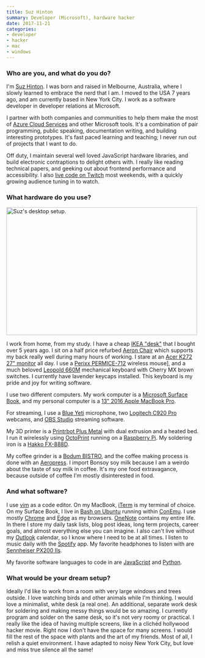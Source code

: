 ```yaml
---
title: Suz Hinton
summary: Developer (Microsoft), hardware hacker
date: 2017-11-21
categories:
- developer
- hacker
- mac
- windows
---
```


### Who are you, and what do you do?

I'm [Suz Hinton](http://noopkat.com/ "Suz's website."). I was born and raised in Melbourne, Australia, where I slowly learned to embrace the nerd that I am. I moved to the USA 7 years ago, and am currently based in New York City. I work as a software developer in developer relations at Microsoft.
 
I partner with both companies and communities to help them make the most of [Azure Cloud Services][azure] and other Microsoft tools. It's a combination of pair programming, public speaking, documentation writing, and building interesting prototypes. It's fast paced learning and teaching; I never run out of projects that I want to do.
 
Off duty, I maintain several well loved JavaScript hardware libraries, and build electronic contraptions to delight others with. I really like reading technical papers, and geeking out about frontend performance and accessibility. I also [live code on Twitch](https://www.twitch.tv/noopkat "Suz's Twitch account.") most weekends, with a quickly growing audience tuning in to watch.

### What hardware do you use?

<img src="/images/interviews/noopkat/desktop.jpg" width="500" height="335" alt="Suz's desktop setup." class="detail">

I work from home, from my study. I have a cheap [IKEA "desk"][linnmon] that I bought over 5 years ago. I sit on a half price refurbed [Aeron Chair][aeron] which supports my back really well during many hours of working. I stare at an [Acer K272 27" monitor][k272hl] all day. I use a [Perixx PERMICE-712][perimice-712] wireless mouse], and a much beloved [Leopold 660M][fc660m] mechanical keyboard with Cherry MX brown switches. I currently have lavender keycaps installed. This keyboard is my pride and joy for writing software.

I use two different computers. My work computer is a [Microsoft Surface Book][surface-book], and my personal computer is a [13" 2016 Apple MacBook Pro][macbook-pro].

For streaming, I use a [Blue Yeti][yeti] microphone, two [Logitech C920 Pro][c920] webcams, and [OBS Studio][obs-studio] streaming software.

My 3D printer is a [Printrbot Plus Metal][printrbot-plus] with dual extrusion and a heated bed. I run it wirelessly using [OctoPrint][] running on a [Raspberry Pi][raspberry-pi]. My soldering iron is a [Hakko FX-888D][fx-888d].

My coffee grinder is a [Bodum BISTRO][bistro], and the coffee making process is done with an [Aeropress][]. I import Bonsoy soy milk because I am a weirdo about the taste of soy milk in coffee. It's my one food extravagance, because outside of coffee I'm mostly disinterested in food.

### And what software?

I use [vim][] as a code editor. On my MacBook, [iTerm][iterm2] is my terminal of choice. On my Surface Book, I live in [Bash on Ubuntu][windows-subsystem-for-linux] running within [ConEmu][]. I use mostly [Chrome][] and [Edge][edge.2] as my browsers. [OneNote][] contains my entire life. In there I store my daily task lists, blog post ideas, long term projects, career goals, and almost everything else you can imagine. I also can't live without my [Outlook][] calendar, so I know where I need to be at all times. I listen to music daily with the [Spotify][] app. My favorite headphones to listen with are [Sennheiser PX200 IIs][px-200-ii].
 
My favorite software languages to code in are [JavaScript][] and [Python][].

### What would be your dream setup?

Ideally I'd like to work from a room with very large windows and trees outside. I love watching birds and other animals while I'm thinking. I would love a minimalist, white desk (a real one). An additional, separate work desk for soldering and making messy things would be so amazing. I currently program and solder on the same desk, so it's not very roomy or practical. I really like the idea of having multiple screens, like in a clichéd hollywood hacker movie. Right now I don't have the space for many screens. I would fill the rest of the space with plants and the art of my friends. Most of all, I relish a quiet environment. I have adapted to noisy New York City, but love and miss true silence all the same!

[aeron]: https://www.hermanmiller.com/products/seating/office-chairs/aeron-chairs/ "A work chair."
[aeropress]: https://aeropress.com/ "A pressure-based coffee/espresso maker."
[azure]: https://azure.microsoft.com/en-us/ "A cloud computing platform."
[bistro]: https://www.bodum.com/us/en/10903-01us "A coffee grinder."
[c920]: https://www.logitech.com/en-us/product/hd-pro-webcam-c920.html "A webcam."
[chrome]: https://www.google.com/intl/en/chrome/ "A WebKit-based browser, where each tab runs in its own thread."
[conemu]: https://conemu.github.io/ "A terminal client for Windows."
[edge.2]: https://www.microsoft.com/en-us/edge "A web browser."
[fc660m]: https://mechanicalkeyboards.com/shop/index.php?l=product_detail&p=1496 "A mechanical keyboard."
[fx-888d]: https://www.hakko.com/english/products/hakko_fx888d.html "A soldering iron."
[iterm2]: https://iterm2.com/ "An alternative terminal application for Mac OS X."
[javascript]: https://en.wikipedia.org/wiki/JavaScript "An interpreted scripting language."
[k272hl]: http://web.archive.org/web/20221127063303/https://www.amazon.com/Acer-K272HL-LED-Monitor-resolution/dp/B00W46R3HQ/ "A 27 inch LED monitor."
[linnmon]: http://web.archive.org/web/20190803235937/https://www.ikea.com/us/en/catalog/products/S29932181/ "A table."
[macbook-pro]: https://www.apple.com/macbook-pro/ "A laptop."
[obs-studio]: https://obsproject.com/ "Video recording and streaming software."
[octoprint]: https://octoprint.org/ "Web software for controlling a 3D printer."
[onenote]: https://www.onenote.com/signin?wdorigin=ondc "Synced notes software (part of Office)."
[outlook]: https://www.microsoft.com/en-us/microsoft-365/outlook/outlook-for-business "An email, calendar and contact software suite."
[perimice-712]: https://perixx.com/perimice-712-wireless-mouse-black.html "A wireless mouse."
[printrbot-plus]: https://www.printrbot.com/shop/assembled-metal-printrbot-plus/ "A 3D printer."
[px-200-ii]: https://www.sennheiser-hearing.com/en-US/headphones/ "On-ear headphones."
[python]: https://www.python.org/ "An interpreted scripting language."
[raspberry-pi]: https://en.wikipedia.org/wiki/Raspberry_Pi "A single-board hackable computer."
[spotify]: https://open.spotify.com/__noul__?pfhp=2c2ccb58-8a92-4713-a1c0-8b43b3090b49 "A music streaming service."
[surface-book]: https://www.microsoft.com/en-us/p/surface-book-2/8mcpzjjcc98c "A 13.5 inch laptop/tablet device."
[vim]: https://www.vim.org/ "A command-line text editor."
[windows-subsystem-for-linux]: https://learn.microsoft.com/windows/wsl/about "A Linux environment for Windows."
[yeti]: https://bluemic.com/yeti/ "A USB microphone."
